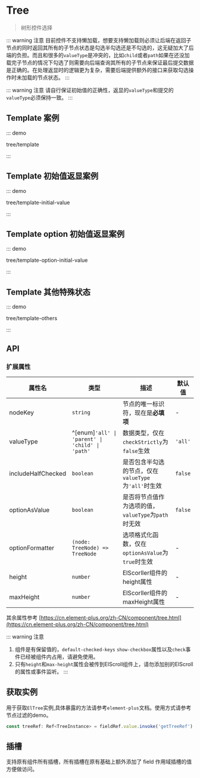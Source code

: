 # Tree

> 树形控件选择

::: warning 注意
目前控件不支持懒加载，想要支持懒加载则必须让后端在返回子节点的同时返回其所有的子节点状态是勾选半勾选还是不勾选的，这无疑加大了后端的负担。而且和很多的`valueType`是冲突的，比如`child`或者`path`如果在还没加载完子节点的情况下勾选了则需要向后端查询其所有的子节点来保证最后提交数据是正确的。在处理返显时的逻辑更为复杂，需要后端提供额外的接口来获取勾选操作时未加载的节点状态。
:::

::: warning 注意
请自行保证初始值的正确性，返显的`valueType`和提交的`valueType`必须保持一致。
:::

## Template 案例

::: demo

tree/template

:::

## Template 初始值返显案例

::: demo

tree/template-initial-value

:::

## Template option 初始值返显案例

::: demo

tree/template-option-initial-value

:::

## Template 其他特殊状态

::: demo

tree/template-others

:::

## API

### 扩展属性

| 属性名              | 类型                                            | 描述                                                 | 默认值  |
| ------------------- | ----------------------------------------------  | ---------------------------------------------------- | ------- |
| nodeKey             | `string`                                        | 节点的唯一标识符，现在是**必填项**                   | -       |
| valueType           | ^[enum]`'all' \| 'parent' \| 'child' \| 'path'` | 数据类型，仅在`checkStrictly`为`false`生效           | `'all'` |
| includeHalfChecked  | `boolean`                                       | 是否包含半勾选的节点，仅在`valueType`为`'all'`时生效 | `false` |
| optionAsValue       | `boolean`                                       | 是否将节点值作为选项的值，`valueType`为`path`时无效  | `false` |
| optionFormatter     | `(node: TreeNode) => TreeNode`                  | 选项格式化函数，仅在`optionAsValue`为`true`时生效    | -       |
| height              | `number`                                        | ElScorller组件的height属性                           | -       |
| maxHeight           | `number`                                        | ElScorller组件的maxHeight属性                        | -       |

其余属性参考 [https://cn.element-plus.org/zh-CN/component/tree.html](https://cn.element-plus.org/zh-CN/component/tree.html)

::: warning 注意
1. 组件是有保留值的，`default-checked-keys` `show-checkbox`属性以及`check`事件已经被组件内占用，请避免使用。
2. 只有`height`和`max-height`属性会被传到ElScroll组件上，请勿添加别的ElScroll的属性或事件监听。
:::

## 获取实例

用于获取`ElTree`实例,具体暴露的方法请参考`element-plus`文档。使用方式请参考节点过滤的demo。

```ts
const treeRef: Ref<TreeInstance> = fieldRef.value.invoke('getTreeRef')
```

## 插槽

支持原有组件所有插槽，所有插槽在原有基础上额外添加了 field 作用域插槽的值方便做访问。
